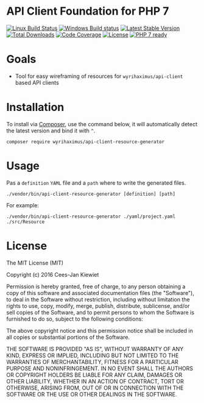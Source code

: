 # API Client Foundation for PHP 7

[![Linux Build Status](https://appveyor-ci.org/WyriHaximus/php-api-client-resource-generator.svg?branch=master)](https://appveyor-ci.org/WyriHaximus/php-api-client-resource-generator)
[![Windows Build status](https://ci.appveyor.com/api/projects/status/2pw9aha809sm5b36?svg=true)](https://ci.appveyor.com/project/WyriHaximus/php-api-client-resource-generator)
[![Latest Stable Version](https://poser.pugx.org/WyriHaximus/api-client-resource-generator/v/stable.png)](https://packagist.org/packages/WyriHaximus/api-client-resource-generator)
[![Total Downloads](https://poser.pugx.org/WyriHaximus/api-client-resource-generator/downloads.png)](https://packagist.org/packages/WyriHaximus/api-client-resource-generator)
[![Code Coverage](https://scrutinizer-ci.com/g/WyriHaximus/php-api-client-resource-generator/badges/coverage.png?b=master)](https://scrutinizer-ci.com/g/WyriHaximus/php-api-client-resource-generator/?branch=master)
[![License](https://poser.pugx.org/WyriHaximus/api-client-resource-generator/license.png)](https://packagist.org/packages/wyrihaximus/api-client-resource-generator)
[![PHP 7 ready](http://php7ready.timesplinter.ch/WyriHaximus/php-api-client-resource-generator/badge.svg)](https://appveyor-ci.org/WyriHaximus/php-api-client-resource-generator)

# Goals

* Tool for easy wireframing of resources for `wyrihaximus/api-client` based API clients

# Installation

To install via [Composer](http://getcomposer.org/), use the command below, it will automatically detect the latest version and bind it with `^`.

```
composer require wyrihaximus/api-client-resource-generator 
```

# Usage

Pas a `definition` `YAML` file and a `path` where to write the generated files.

```
./vendor/bin/api-client-resource-generator [definition] [path]
```

For example: 

```
./vendor/bin/api-client-resource-generator ./yaml/project.yaml ./src/Resource
```

# License

The MIT License (MIT)

Copyright (c) 2016 Cees-Jan Kiewiet

Permission is hereby granted, free of charge, to any person obtaining a copy
of this software and associated documentation files (the "Software"), to deal
in the Software without restriction, including without limitation the rights
to use, copy, modify, merge, publish, distribute, sublicense, and/or sell
copies of the Software, and to permit persons to whom the Software is
furnished to do so, subject to the following conditions:

The above copyright notice and this permission notice shall be included in all
copies or substantial portions of the Software.

THE SOFTWARE IS PROVIDED "AS IS", WITHOUT WARRANTY OF ANY KIND, EXPRESS OR
IMPLIED, INCLUDING BUT NOT LIMITED TO THE WARRANTIES OF MERCHANTABILITY,
FITNESS FOR A PARTICULAR PURPOSE AND NONINFRINGEMENT. IN NO EVENT SHALL THE
AUTHORS OR COPYRIGHT HOLDERS BE LIABLE FOR ANY CLAIM, DAMAGES OR OTHER
LIABILITY, WHETHER IN AN ACTION OF CONTRACT, TORT OR OTHERWISE, ARISING FROM,
OUT OF OR IN CONNECTION WITH THE SOFTWARE OR THE USE OR OTHER DEALINGS IN THE
SOFTWARE.
